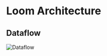 # Loom Architecture

## Dataflow

![Dataflow](https://rawgithub.com/priorknowledge/loom/doc/dataflow.svg)
